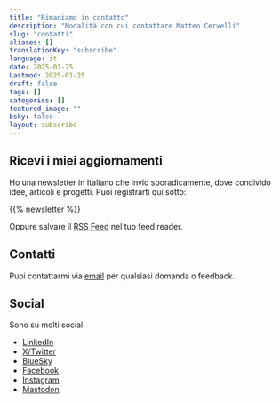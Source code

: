 ```yaml
---
title: "Rimaniamo in contatto"
description: "Modalità con cui contattare Matteo Cervelli"
slug: "contatti"
aliases: []
translationKey: "subscribe"
language: it
date: 2025-01-25
Lastmod: 2025-01-25
draft: false 
tags: []
categories: []
featured_image: ""
bsky: false
layout: subscribe
---
```


## Ricevi i miei aggiornamenti
Ho una newsletter in Italiano che invio sporadicamente, dove condivido idee, articoli e progetti. 
Puoi registrarti qui sotto:

{{% newsletter %}}

Oppure salvare il [RSS Feed](https://matteocervelli.com/it/feed) nel tuo feed reader.

## Contatti
Puoi contattarmi via [email](mailto:info@matteocervelli.com) per qualsiasi domanda o feedback.  

## Social
Sono su molti social:
- [LinkedIn](https://www.linkedin.com/in/matteocervelli/)
- [X/Twitter](https://x.com/matteocervelli)
- [BlueSky](https://bsky.app/profile/matteocervelli.bsky.social)
- [Facebook](https://www.facebook.com/matteocervelli)
- [Instagram](https://www.instagram.com/matteocervelli)
- [Mastodon](https://mastodon.social/@matteocervelli)